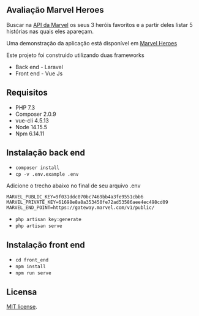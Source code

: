 ## Avaliação Marvel Heroes

Buscar na [API da Marvel](https://developer.marvel.com/docs) os seus 3 heróis favoritos e a partir deles listar 5 histórias nas quais eles apareçam.

Uma demonstração da aplicação está disponível em [Marvel Heroes](http://marvelheroes.ddns.net/)

Este projeto foi construido utilizando duas frameworks
- Back end - Laravel
- Front end - Vue Js

## Requisitos

* PHP 7.3
* Composer 2.0.9
* vue-cli 4.5.13
* Node 14.15.5
* Npm 6.14.11

## Instalação back end

- `composer install`
- `cp -v .env.example .env`

Adicione o trecho abaixo no final de seu arquivo .env

```
MARVEL_PUBLIC_KEY=9f031ddc070bc7469bb4a3fe9551cbb6
MARVEL_PRIVATE_KEY=61698e8a8a353450fe72ad53586aee4ec498cd09
MARVEL_END_POINT=https://gateway.marvel.com/v1/public/
```

- `php artisan key:generate`
- `php artisan serve`


## Instalação front end

- `cd front_end`
- `npm install`
- `npm run serve`


## Licensa

[MIT license](https://opensource.org/licenses/MIT).
